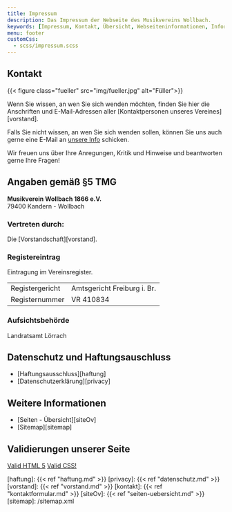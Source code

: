 ```yaml
---
title: Impressum
description: Das Impressum der Webseite des Musikvereins Wollbach.
keywords: [Impressum, Kontakt, Übersicht, Webseiteninformationen, Informationen zur Webseite, Rechtiliches, Haftung, Haftungsausschluss, Datenschutz]
menu: footer
customCss:
  - scss/impressum.scss
---
```


## Kontakt

{{< figure class="fueller"
           src="img/fueller.jpg"
           alt="Füller">}}

Wenn Sie wissen, an wen Sie sich wenden möchten, finden Sie hier die
Anschriften und E-Mail-Adressen aller [Kontaktpersonen unseres Vereines][vorstand].

Falls Sie nicht wissen, an wen Sie sich wenden sollen, können Sie uns auch
gerne eine E-Mail an [unsere Info][info] schicken.

Wir freuen uns über Ihre Anregungen, Kritik und Hinweise und beantworten
gerne Ihre Fragen!

## Angaben gemäß §5 TMG

**Musikverein Wollbach 1866 e.V.**<br />
79400 Kandern - Wollbach

### Vertreten durch:
Die [Vorstandschaft][vorstand].

### Registereintrag
Eintragung im Vereinsregister.

<table class="registereintrag">
  <tr>
    <td>Registergericht</td>
    <td>Amtsgericht Freiburg i. Br.</td>
  </tr>
  <tr>
    <td>Registernummer</td>
    <td>VR 410834</td>
  </tr>
</table>

<!--
## Umsatzsteuer-ID
Umsatzsteuer-Identifikationsnummer gemäß §27 a Umsatzsteuergesetz
DE 
-->

### Aufsichtsbehörde
Landratsamt Lörrach

## Datenschutz und Haftungsauschluss
- [Haftungsausschluss][haftung]
- [Datenschutzerklärung][privacy]

## Weitere Informationen
- [Seiten - Übersicht][siteOv]
- [Sitemap][sitemap]

## Validierungen unserer Seite
[Valid HTML 5][htmLink]
[Valid CSS!][cssLink]

[haftung]: {{< ref "haftung.md" >}}
[privacy]: {{< ref "datenschutz.md" >}}
[vorstand]: {{< ref "vorstand.md" >}}
[kontakt]: {{< ref "kontaktformular.md" >}}
[siteOv]: {{< ref "seiten-uebersicht.md" >}}
[sitemap]: /sitemap.xml

[info]:     mailto:info@mv-wollbach.de

[htmLink]:  https://validator.w3.org/check?uri=http%3A%2F%2Fwww.mv-wollbach.de%2F
[cssLink]:  https://jigsaw.w3.org/css-validator/validator?uri=http%3A%2F%2Fwww.mv-wollbach.de%2F&profile=css3svg
